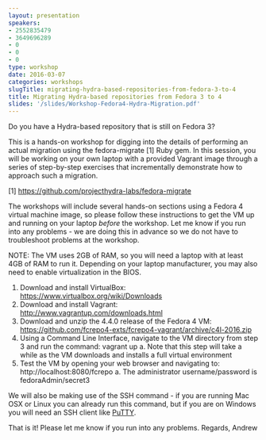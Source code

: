 ```yaml
---
layout: presentation
speakers:
- 2552835479
- 3649696289
- 0
- 0
- 0
type: workshop
date: 2016-03-07
categories: workshops
slugTitle: migrating-hydra-based-repositories-from-fedora-3-to-4
title: Migrating Hydra-based repositories from Fedora 3 to 4
slides: '/slides/Workshop-Fedora4-Hydra-Migration.pdf'
---
```

Do you have a Hydra-based repository that is still on Fedora 3?

This is a hands-on workshop for digging into the details of performing an actual migration using the fedora-migrate [1] Ruby gem. In this session, you will be working on your own laptop with a provided Vagrant image through a series of step-by-step exercises that incrementally demonstrate how to approach such a migration.

[1] https://github.com/projecthydra-labs/fedora-migrate

The workshops will include several hands-on sections using a Fedora 4 virtual machine image, so please follow these instructions to get the VM up and running on your laptop *before* the workshop. Let me know if you run into any problems - we are doing this in advance so we do not have to troubleshoot problems at the workshop.

NOTE: The VM uses 2GB of RAM, so you will need a laptop with at least 4GB of RAM to run it. Depending on your laptop manufacturer, you may also need to enable virtualization in the BIOS.

1. Download and install VirtualBox: https://www.virtualbox.org/wiki/Downloads
2. Download and install Vagrant: http://www.vagrantup.com/downloads.html
3. Download and unzip the 4.4.0 release of the Fedora 4 VM: https://github.com/fcrepo4-exts/fcrepo4-vagrant/archive/c4l-2016.zip
4. Using a Command Line Interface, navigate to the VM directory from step 3 and run the command: vagrant up
    a. Note that this step will take a while as the VM downloads and installs a full virtual environment
5. Test the VM by opening your web browser and navigating to: http://localhost:8080/fcrepo
    a. The administrator username/password is fedoraAdmin/secret3

We will also be making use of the SSH command - if you are running Mac OSX or Linux you can already run this command, but if you are on Windows you will need an SSH client like [PuTTY](http://www.chiark.greenend.org.uk/~sgtatham/putty/download.html).

That is it! Please let me know if you run into any problems.
Regards,
Andrew
